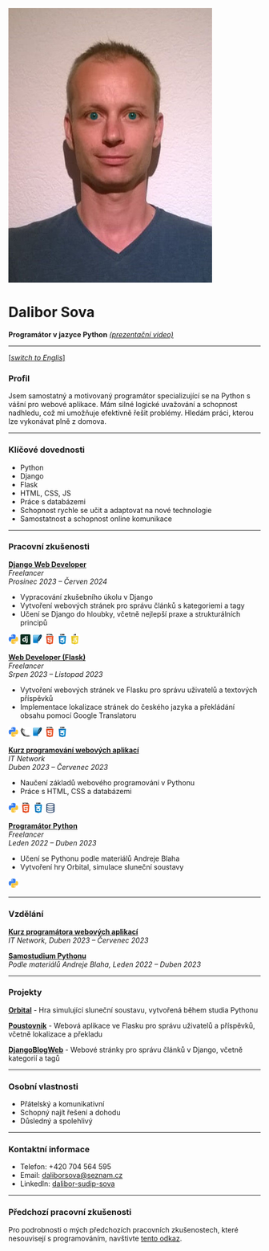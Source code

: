 ![Dalibor Sova](data/cv_photo.jpg)

# Dalibor Sova
**Programátor v jazyce Python**  [*(prezentační video)*](https://youtu.be/KOqlBM_7sdk)


---
[[*switch to Englis*]](data/README[en].md)


### Profil
Jsem samostatný a motivovaný programátor specializující se na Python s vášní pro webové aplikace. Mám silné logické uvažování a schopnost nadhledu, což mi umožňuje efektivně řešit problémy. Hledám práci, kterou lze vykonávat plně z domova.

---

### Klíčové dovednosti
- Python
- Django
- Flask
- HTML, CSS, JS
- Práce s databázemi
- Schopnost rychle se učit a adaptovat na nové technologie
- Samostatnost a schopnost online komunikace

---

### Pracovní zkušenosti

[**Django Web Developer**](https://github.com/Sudip2708/DjangoBlogWeb)  
*Freelancer*  
*Prosinec 2023 – Červen 2024*  
- Vypracování zkušebního úkolu v Django
- Vytvoření webových stránek pro správu článků s kategoriemi a tagy
- Učení se Django do hloubky, včetně nejlepší praxe a strukturálních principů  
<img src="data/icons/python.jpg" alt="Python Icon" width="20">
<img src="data/icons/django.png" alt="Django Icon" width="20">
<img src="data/icons/sqlite.jpg" alt="SQlite Icon" width="20">
<img src="data/icons/html.jpg" alt="HTML Icon" width="21">
<img src="data/icons/css.jpg" alt="CSS Icon" width="21">
<img src="data/icons/js.jpg" alt="JS Icon" width="21">

       
[**Web Developer (Flask)**](https://github.com/Sudip2708/poustovnik-english)  
*Freelancer*  
*Srpen 2023 – Listopad 2023*  
- Vytvoření webových stránek ve Flasku pro správu uživatelů a textových příspěvků
- Implementace lokalizace stránek do českého jazyka a překládání obsahu pomocí Google Translatoru  
<img src="data/icons/python.jpg" alt="Python Icon" width="20">
<img src="data/icons/flask.png" alt="Flask Icon" width="20">
<img src="data/icons/sqlite.jpg" alt="SQlite Icon" width="20">
<img src="data/icons/html.jpg" alt="HTML Icon" width="21">
<img src="data/icons/css.jpg" alt="CSS Icon" width="21">


[**Kurz programování webových aplikací**](data/Osveceni_IT_Network_small.jpg)  
*IT Network*  
*Duben 2023 – Červenec 2023*  
- Naučení základů webového programování v Pythonu
- Práce s HTML, CSS a databázemi  
<img src="data/icons/python.jpg" alt="Python Icon" width="20">
<img src="data/icons/html.jpg" alt="HTML Icon" width="21">
<img src="data/icons/css.jpg" alt="CSS Icon" width="21">
<img src="data/icons/sql.jpg" alt="SQL Icon" width="20">


[**Programátor Python**](https://github.com/Sudip2708/Python-Exercises)  
*Freelancer*  
*Leden 2022 – Duben 2023*  
- Učení se Pythonu podle materiálů Andreje Blaha
- Vytvoření hry Orbital, simulace sluneční soustavy  
<img src="data/icons/python.jpg" alt="Python Icon" width="20">


---

### Vzdělání

[**Kurz programátora webových aplikací**](data/Osveceni_IT_Network_small.jpg)   
*IT Network, Duben 2023 – Červenec 2023*

[**Samostudium Pythonu**](https://github.com/Sudip2708/Python-Exercises)   
*Podle materiálů Andreje Blaha, Leden 2022 – Duben 2023*

---

### Projekty

[**Orbital**](https://github.com/Sudip2708/Orbital-0.7) - Hra simulující sluneční soustavu, vytvořená během studia Pythonu

[**Poustovnik**](https://github.com/Sudip2708/poustovnik-english) - Webová aplikace ve Flasku pro správu uživatelů a příspěvků, včetně lokalizace a překladu

[**DjangoBlogWeb**](https://github.com/Sudip2708/DjangoBlogWeb) - Webové stránky pro správu článků v Django, včetně kategorií a tagů

---

### Osobní vlastnosti
- Přátelský a komunikativní
- Schopný najít řešení a dohodu
- Důsledný a spolehlivý

---

### Kontaktní informace
- Telefon: +420 704 564 595
- Email: daliborsova@seznam.cz
- LinkedIn: [dalibor-sudip-sova](https://www.linkedin.com/in/dalibor-sudip-sova)

---

### Předchozí pracovní zkušenosti
Pro podrobnosti o mých předchozích pracovních zkušenostech, které nesouvisejí s programováním, navštivte [tento odkaz](data/predchozi_zkusenosti.md).
